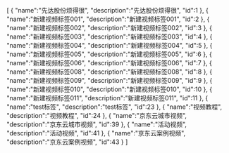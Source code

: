 [
	{
		"name":"先达股份烦得很",
		"description":"先达股份烦得很",
		"id":1
	},
	{
		"name":"新建视频标签001",
		"description":"新建视频标签001",
		"id":2
	},
	{
		"name":"新建视频标签002",
		"description":"新建视频标签002",
		"id":3
	},
	{
		"name":"新建视频标签003",
		"description":"新建视频标签003",
		"id":4
	},
	{
		"name":"新建视频标签004",
		"description":"新建视频标签004",
		"id":5
	},
	{
		"name":"新建视频标签005",
		"description":"新建视频标签005",
		"id":6
	},
	{
		"name":"新建视频标签006",
		"description":"新建视频标签006",
		"id":7
	},
	{
		"name":"新建视频标签008",
		"description":"新建视频标签008",
		"id":8
	},
	{
		"name":"新建视频标签009",
		"description":"新建视频标签009",
		"id":9
	},
	{
		"name":"新建视频标签010",
		"description":"新建视频标签010",
		"id":10
	},
	{
		"name":"新建视频标签011",
		"description":"新建视频标签011",
		"id":11
	},
	{
		"name":"test标签",
		"description":"test标签",
		"id":23
	},
	{
		"name":"视频教程",
		"description":"视频教程",
		"id":24
	},
	{
		"name":"京东云城市视频",
		"description":"京东云城市视频",
		"id":39
	},
	{
		"name":"活动视频",
		"description":"活动视频",
		"id":41
	},
	{
		"name":"京东云案例视频",
		"description":"京东云案例视频",
		"id":43
	}
]
